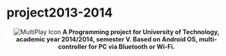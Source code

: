 project2013-2014
================

  <p align="center">
    <img src="http://lotv.w.pw/tmp/MultiPlayXL.png" alt="MultiPlay Icon" />
 
  <b>
    A Programming project for University of Technology, academic year 2014/2014, semester V. Based on Android OS, multi-controller for PC via Bluetooth or Wi-Fi.
  </b>
</p>
